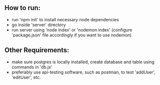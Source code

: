## How to run:
- run 'npm init' to install necessary node dependencies
- go inside 'server' directory
- run server using 'node index' or 'nodemon index' (configure 'package.json' file accordingly if you want to use nodemon)

## Other Requirements:
- make sure postgres is locally installed, create database and table using commands in 'db.js'
- preferably use api-testing software, such as postman, to test 'addUser', 'editUser', etc.